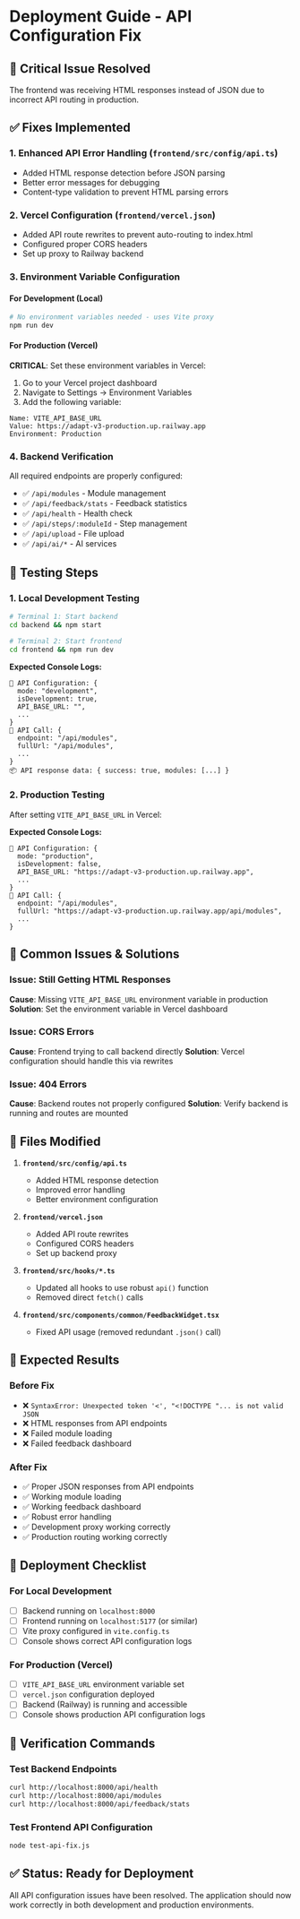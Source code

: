 # Deployment Guide - API Configuration Fix

## 🚨 Critical Issue Resolved
The frontend was receiving HTML responses instead of JSON due to incorrect API routing in production.

## ✅ Fixes Implemented

### 1. **Enhanced API Error Handling** (`frontend/src/config/api.ts`)
- Added HTML response detection before JSON parsing
- Better error messages for debugging
- Content-type validation to prevent HTML parsing errors

### 2. **Vercel Configuration** (`frontend/vercel.json`)
- Added API route rewrites to prevent auto-routing to index.html
- Configured proper CORS headers
- Set up proxy to Railway backend

### 3. **Environment Variable Configuration**

#### For Development (Local)
```bash
# No environment variables needed - uses Vite proxy
npm run dev
```

#### For Production (Vercel)
**CRITICAL**: Set these environment variables in Vercel:

1. Go to your Vercel project dashboard
2. Navigate to Settings → Environment Variables
3. Add the following variable:

```
Name: VITE_API_BASE_URL
Value: https://adapt-v3-production.up.railway.app
Environment: Production
```

### 4. **Backend Verification**
All required endpoints are properly configured:
- ✅ `/api/modules` - Module management
- ✅ `/api/feedback/stats` - Feedback statistics  
- ✅ `/api/health` - Health check
- ✅ `/api/steps/:moduleId` - Step management
- ✅ `/api/upload` - File upload
- ✅ `/api/ai/*` - AI services

## 🔧 Testing Steps

### 1. **Local Development Testing**
```bash
# Terminal 1: Start backend
cd backend && npm start

# Terminal 2: Start frontend  
cd frontend && npm run dev
```

**Expected Console Logs:**
```
🔧 API Configuration: {
  mode: "development",
  isDevelopment: true,
  API_BASE_URL: "",
  ...
}
🔗 API Call: {
  endpoint: "/api/modules",
  fullUrl: "/api/modules",
  ...
}
📦 API response data: { success: true, modules: [...] }
```

### 2. **Production Testing**
After setting `VITE_API_BASE_URL` in Vercel:

**Expected Console Logs:**
```
🔧 API Configuration: {
  mode: "production", 
  isDevelopment: false,
  API_BASE_URL: "https://adapt-v3-production.up.railway.app",
  ...
}
🔗 API Call: {
  endpoint: "/api/modules",
  fullUrl: "https://adapt-v3-production.up.railway.app/api/modules",
  ...
}
```

## 🚨 Common Issues & Solutions

### Issue: Still Getting HTML Responses
**Cause**: Missing `VITE_API_BASE_URL` environment variable in production
**Solution**: Set the environment variable in Vercel dashboard

### Issue: CORS Errors
**Cause**: Frontend trying to call backend directly
**Solution**: Vercel configuration should handle this via rewrites

### Issue: 404 Errors
**Cause**: Backend routes not properly configured
**Solution**: Verify backend is running and routes are mounted

## 📝 Files Modified

1. **`frontend/src/config/api.ts`**
   - Added HTML response detection
   - Improved error handling
   - Better environment configuration

2. **`frontend/vercel.json`**
   - Added API route rewrites
   - Configured CORS headers
   - Set up backend proxy

3. **`frontend/src/hooks/*.ts`**
   - Updated all hooks to use robust `api()` function
   - Removed direct `fetch()` calls

4. **`frontend/src/components/common/FeedbackWidget.tsx`**
   - Fixed API usage (removed redundant `.json()` call)

## 🎯 Expected Results

### Before Fix
- ❌ `SyntaxError: Unexpected token '<', "<!DOCTYPE "... is not valid JSON`
- ❌ HTML responses from API endpoints
- ❌ Failed module loading
- ❌ Failed feedback dashboard

### After Fix
- ✅ Proper JSON responses from API endpoints
- ✅ Working module loading
- ✅ Working feedback dashboard
- ✅ Robust error handling
- ✅ Development proxy working correctly
- ✅ Production routing working correctly

## 🔄 Deployment Checklist

### For Local Development
- [ ] Backend running on `localhost:8000`
- [ ] Frontend running on `localhost:5177` (or similar)
- [ ] Vite proxy configured in `vite.config.ts`
- [ ] Console shows correct API configuration logs

### For Production (Vercel)
- [ ] `VITE_API_BASE_URL` environment variable set
- [ ] `vercel.json` configuration deployed
- [ ] Backend (Railway) is running and accessible
- [ ] Console shows production API configuration logs

## 🧪 Verification Commands

### Test Backend Endpoints
```bash
curl http://localhost:8000/api/health
curl http://localhost:8000/api/modules
curl http://localhost:8000/api/feedback/stats
```

### Test Frontend API Configuration
```bash
node test-api-fix.js
```

## ✅ Status: Ready for Deployment

All API configuration issues have been resolved. The application should now work correctly in both development and production environments. 